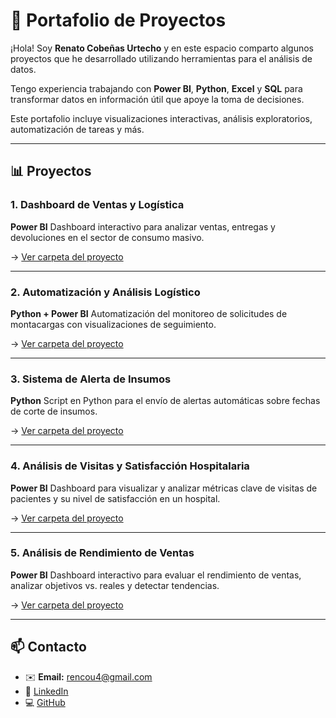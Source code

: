 # 💼 Portafolio de Proyectos

¡Hola! Soy **Renato Cobeñas Urtecho** y en este espacio comparto algunos proyectos que he desarrollado utilizando herramientas para el análisis de datos. 

Tengo experiencia trabajando con **Power BI**, **Python**, **Excel** y **SQL** para transformar datos en información útil que apoye la toma de decisiones.

Este portafolio incluye visualizaciones interactivas, análisis exploratorios, automatización de tareas y más.

---

## 📊 Proyectos

### 1. Dashboard de Ventas y Logística  
**Power BI** Dashboard interactivo para analizar ventas, entregas y devoluciones en el sector de consumo masivo.  

→ [Ver carpeta del proyecto](./Proyecto1_AnalisisVentas)

---

### 2. Automatización y Análisis Logístico  
**Python + Power BI** Automatización del monitoreo de solicitudes de montacargas con visualizaciones de seguimiento.  

→ [Ver carpeta del proyecto](./Proyecto2_Solicitud_Montacargas)

---

### 3. Sistema de Alerta de Insumos  
**Python** Script en Python para el envío de alertas automáticas sobre fechas de corte de insumos.  

→ [Ver carpeta del proyecto](./Proyecto3_Alerta_Insumos_Python)

---

### 4. Análisis de Visitas y Satisfacción Hospitalaria
**Power BI**
Dashboard para visualizar y analizar métricas clave de visitas de pacientes y su nivel de satisfacción en un hospital.

→ [Ver carpeta del proyecto](./Proyecto4_VisitasHospitalarias)

---

### 5. Análisis de Rendimiento de Ventas
**Power BI**
Dashboard interactivo para evaluar el rendimiento de ventas, analizar objetivos vs. reales y detectar tendencias.

→ [Ver carpeta del proyecto](./Proyecto5_RendimientoVentas)

---

## 📫 Contacto

- ✉️ **Email:** rencou4@gmail.com  
- 🔗 [LinkedIn](https://linkedin.com/in/renato-cobeñas)  
- 💻 [GitHub](https://github.com/Rencou4)

